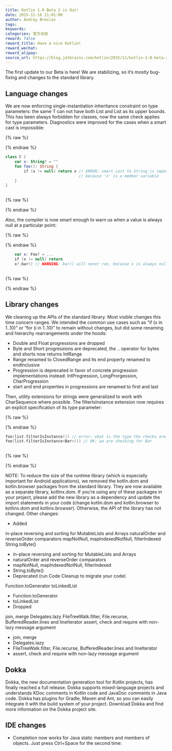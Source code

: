```yaml
---
title: Kotlin 1.0 Beta 2 is Out!
date: 2015-11-16 21:01:00
author: Andrey Breslav
tags:
keywords:
categories: 官方动态
reward: false
reward_title: Have a nice Kotlin!
reward_wechat:
reward_alipay:
source_url: https://blog.jetbrains.com/kotlin/2015/11/kotlin-1-0-beta-2-is-out/
---
```


The first update to our Beta is here! We are stabilizing, so it’s mostly bug-fixing and changes to the standard library.
## Language changes

We are now enforcing single-instantiation inheritance constraint on type parameters: the same T can not have both List<Int> and List<String> as its upper bounds. This has been always forbidden for classes, now the same check applies for type parameters.
Diagnostics were improved for the cases when a smart cast is impossible:

{% raw %}
<p></p>
{% endraw %}

```kotlin
class C {
    var x: String? = ""
    fun foo(): String {
        if (x != null) return x // ERROR: smart cast to String is impossible,
                                // because 'x' is a member variable
    }
}
 
```

{% raw %}
<p></p>
{% endraw %}

Also, the compiler is now smart enough to warn us when a value is always null at a particular point:

{% raw %}
<p></p>
{% endraw %}

```kotlin
    var x: Foo? = ...
    if (x != null) return
    x?.bar() // WARNING: bar() will never run, because x is always null here
 
```

{% raw %}
<p></p>
{% endraw %}

## Library changes

We cleaning up the APIs of the standard library. Most visible changes this time concern ranges. We intended the common use cases such as “if (x in 1..10)” or “for (i in 1..10)” to remain without changes, but did some renaming and hierarchy rearrangements under the hoods:

* Double and Float progressions are dropped
* Byte and Short progressions are deprecated, the .. operator for bytes and shorts now returns IntRange
* Range<T> renamed to ClosedRange<T> and its end property renamed to endInclusive
* Progression<T> is deprecated in favor of concrete progression implementations instead: IntProgression, LongProrgession, CharProgression
* start and end properties in progressions are renamed to first and last

Then, utility extensions for strings were generalized to work with CharSequence where possible.
The filterIsInstance extension now requires an explicit specification of its type parameter:

{% raw %}
<p></p>
{% endraw %}

```kotlin
foo(list.filterIsInstance()) // error: what is the type the checks are done for?!
foo(list.filterIsInstance<Bar>()) // OK: we are checking for Bar
 
```

{% raw %}
<p></p>
{% endraw %}

NOTE: To reduce the size of the runtime library (which is especially important for Android applications), we removed the kotlin.dom and kotlin.browser packages from the standard library. They are now available as a separate library, kotlinx.dom. If you’re using any of these packages in your project, please add the new library as a dependency and update the import statements in your code (change kotlin.dom and kotlin.browser to kotlinx.dom and kotlinx.browser). Otherwise, the API of the library has not changed.
Other changes:

* Added

in-place reversing and sorting for MutableLists and Arrays
naturalOrder and reverseOrder comparators
mapNotNull, mapIndexedNotNull, filterIndexed
String.toByte()
* in-place reversing and sorting for MutableLists and Arrays
* naturalOrder and reverseOrder comparators
* mapNotNull, mapIndexedNotNull, filterIndexed
* String.toByte()
* Deprecated (run Code Cleanup to migrate your code)

Function.toGenerator
toLinkedList
* Function.toGenerator
* toLinkedList
* Dropped

join, merge
Delegates.lazy
FileTreeWalk.filter, File.recurse, BufferedReader.lines and lineIterator
assert, check and require with non-lazy message argument
* join, merge
* Delegates.lazy
* FileTreeWalk.filter, File.recurse, BufferedReader.lines and lineIterator
* assert, check and require with non-lazy message argument

## Dokka

Dokka, the new documentation generation tool for Kotlin projects, has finally reached a full release. Dokka supports mixed-language projects and understands KDoc comments in Kotlin code and JavaDoc comments in Java code. Dokka has plugins for Gradle, Maven and Ant, so you can easily integrate it with the build system of your project. Download Dokka and find more information on the Dokka project site.
## IDE changes


* Completion now works for Java static members and members of objects. Just press Ctrl+Space for the second time:

